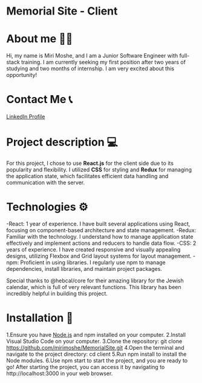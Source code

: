 # Memorial Site - Client 

# About me 👩‍💻
Hi, my name is Miri Moshe, and I am a Junior Software Engineer with full-stack training. I am currently seeking my first position after two years of studying and two months of internship. I am very excited about this opportunity!


# Contact Me 📞
[LinkedIn Profile](https://www.linkedin.com/in/miri-moshe)

# Project description 💻
For this project, I chose to use **React.js** for the client side due to its popularity and flexibility. I utilized **CSS** for styling and **Redux** for managing the application state, which facilitates efficient data handling and communication with the server.

# Technologies ⚙️
-React: 1 year of experience. I have built several applications using React, focusing on component-based architecture and state management.
-Redux: Familiar with the technology. I understand how to manage application state effectively and implement actions and reducers to handle data flow.
-CSS: 2 years of experience. I have created responsive and visually appealing designs, utilizing Flexbox and Grid layout systems for layout management.
-npm: Proficient in using libraries. I regularly use npm to manage dependencies, install libraries, and maintain project packages.

Special thanks to @hebcal/core for their amazing library for the Jewish calendar, which is full of very relevant functions. This library has been incredibly helpful in building this project.

# Installation 🚀
1.Ensure you have [Node.js](https://nodejs.org/) and npm installed on your computer.
2.Install Visual Studio Code on your computer.
3.Clone the repository: git clone https://github.com/mirimoshe/MemorialSite.git
4.Open the terminal and navigate to the project directory: cd client
5.Run npm install to install the Node modules.
6.Use npm start to start the project, and you are ready to go!
After starting the project, you can access it by navigating to http://localhost:3000 in your web browser.


